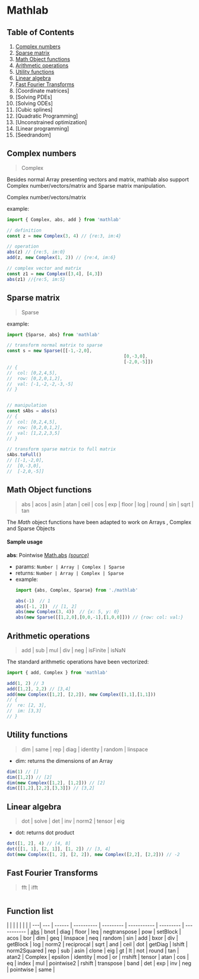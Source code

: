 # Mathlab

## Table of Contents

1. [Complex numbers](#complex-numbers)
1. [Sparse matrix](#sparse-matrix)
1. [Math Object functions](#math-object-functions)
1. [Arithmetic operations](#arithmetic-operations)
1. [Utility functions](#utility-functions)
1. [Linear algebra](#linear-algebra)
1. [Fast Fourier Transforms](#fast-fourier-transforms)
1. [Coordinate matrices]
1. [Solving PDEs]
1. [Solving ODEs]
1. [Cubic splines]
1. [Quadratic Programming]
1. [Unconstrained optimization]
1. [Linear programming]
1. [Seedrandom]


## Complex numbers

> Complex

Besides normal Array presenting vectors and matrix,
mathlab also support Complex number/vectors/matrix and Sparse matrix manipulation.

Complex number/vectors/matrix
	
example:
```js
import { Complex, abs, add } from 'mathlab'

// definition
const z = new Complex(3, 4) // {re:3, im:4}

// operation
abs(z) // {re:5, im:0}
add(z, new Complex(1, 2)) // {re:4, im:6}

// complex vector and matrix
const z1 = new Complex([3,4], [4,3])
abs(z1) //{re:5, im:5}
```

## Sparse matrix

> Sparse

example:
```js
import {Sparse, abs} from 'mathlab'

// transform normal matrix to sparse
const s = new Sparse([[-1,-2,0],
											[0,-3,0],
											[-2,0,-5]])
// {
// 	col: [0,2,4,5],
// 	row: [0,2,0,1,2],
// 	val: [-1,-2,-2,-3,-5]
// }


// manipulation
const sAbs = abs(s)
// {
// 	col: [0,2,4,5],
// 	row: [0,2,0,1,2],
// 	val: [1,2,2,3,5]
// }

// transform sparse matrix to full matrix
sAbs.toFull()
// [[-1,-2,0],
//  [0,-3,0],
//  [-2,0,-5]]
```

## Math Object functions

> abs | acos | asin | atan | ceil | cos | exp | floor | log | round | sin | sqrt | tan

The *Math* object functions have been adapted to work on Arrays , Complex and Sparse Objects

#### Sample usage

**abs**: Pointwise [Math.abs](https://developer.mozilla.org/en-US/docs/Web/JavaScript/Reference/Global_Objects/Math/abs) [*(source)*](https://github.com/timqian/mathlab/blob/master/src/abs.js)
- params: `Number | Array | Complex | Sparse`
- returns: `Number | Array | Complex | Sparse`
- example:
	```js
	import {abs, Complex, Sparse} from './mathlab'

	abs(-1)  // 1
	abs([-1, 2])  // [1, 2]
	abs(new Complex(3, 4))  // {x: 5, y: 0}
	abs(new Sparse([[1,2,0],[0,0,-1],[1,0,0]])) // {row: col: val:}
	```

## Arithmetic operations

> add | sub | mul | div | neg | isFinite | isNaN

The standard arithmetic operations have been vectorized:
```js
import { add, Complex } from 'mathlab'

add(1, 2) // 3
add([1,2], 2,2) // [3,4]
add(new Complex([1,2], [2,2]), new Complex([1,1],[1,1]))
// {
// 	re: [2, 3],
// 	im: [3,3]
// }
```

## Utility functions

> dim | same | rep | diag | identity | random | linspace

- dim: returns the dimensions of an Array
```js
dim(1) // []
dim([1,2]) // [2]
dim(new Complex([1,2], [1,2])) // [2]
dim([[1,2],[2,2],[3,3]]) // [3,2]
```


## Linear algebra

> dot | solve | det | inv | norm2 | tensor | eig

- dot: returns dot product
```js
dot([1, 2], 4) // [4, 8]
dot([[1, 1], [2, 1]], [1, 2]) // [3, 4]
dot(new Complex([1, 2], [2, 2]), new Complex([2,2], [2,2])) // -2
```

## Fast Fourier Transforms

> fft | ifft

```js

```

## Function list
   |         |         |              |           |            |           |                |
---|     --- | ------ |     ---------- | --------- | ----------- | --------- | ----------- |
[abs](#abs)   |    bnot   |     diag   |     floor   |     leq   |       negtranspose   |  pow   |         setBlock   |
acos   |   bor   |      dim   |      geq   |       linspace   |  neq   |           random   |      sin   |
add   |    bxor   |     div   |      getBlock   |  log   |       norm2   |         reciprocal   |  sqrt   |
and   |    ceil   |     dot   |      getDiag   |   lshift   |    norm2Squared   |  rep   |         sub   |
asin   |   clone   |    eig   |      gt   |        lt   |        not   |           round   |       tan   |
atan2   |  Complex   |  epsilon   |  identity   |  mod   |       or   |            rrshift   |     tensor   |
atan   |   cos   |      eq   |       index   |     mul   |       pointwise2   |    rshift   |      transpose   |
band   |   det   |      exp   |      inv   |       neg   |       pointwise   |     same   |

